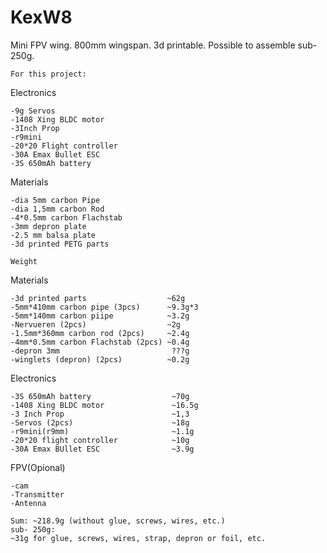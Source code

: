 # KexW8
 Mini FPV wing. 800mm wingspan. 3d printable. Possible to assemble sub-250g.

    For this project:

  
Electronics
  
    -9g Servos
    -1408 Xing BLDC motor
    -3Inch Prop
    -r9mini
    -20*20 Flight controller
    -30A Emax Bullet ESC
    -3S 650mAh battery 

Materials
   
    -dia 5mm carbon Pipe
    -dia 1,5mm carbon Rod
    -4*0.5mm carbon Flachstab
    -3mm depron plate
    -2.5 mm balsa plate
    -3d printed PETG parts

    Weight
    
Materials

    -3d printed parts                  ~62g
    -5mm*410mm carbon pipe (3pcs)      ~9.3g*3
    -5mm*140mm carbon piipe            ~3.2g
    -Nervueren (2pcs)                  ~2g
    -1.5mm*360mm carbon rod (2pcs)     ~2.4g
    -4mm*0.5mm carbon Flachstab (2pcs) ~0.4g
    -depron 3mm                         ???g
    -winglets (depron) (2pcs)          ~0.2g

Electronics

    -3S 650mAh battery                  ~70g
    -1408 Xing BLDC motor               ~16.5g
    -3 Inch Prop                        ~1,3
    -Servos (2pcs)                      ~18g
    -r9mini(r9mm)                       ~1.1g
    -20*20 flight controller            ~10g
    -30A Emax BUllet ESC                ~3.9g

FPV(Opional)

    -cam
    -Transmitter
    -Antenna

    Sum: ~218.9g (without glue, screws, wires, etc.)
    sub- 250g:
    ~31g for glue, screws, wires, strap, depron or foil, etc.




